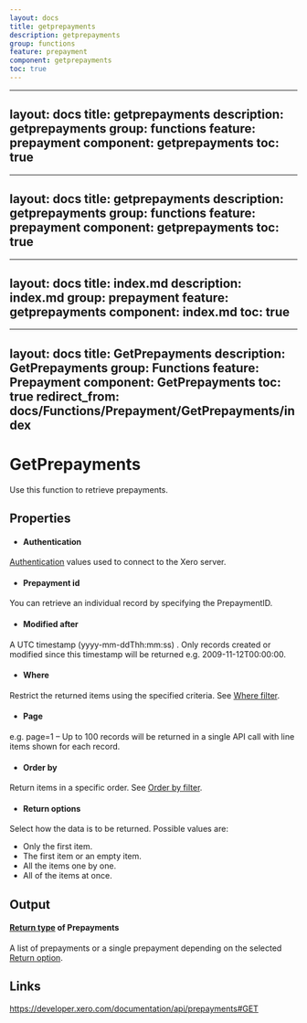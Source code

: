 ```yaml
---
layout: docs
title: getprepayments
description: getprepayments
group: functions
feature: prepayment
component: getprepayments
toc: true
---
```

---
layout: docs
title: getprepayments
description: getprepayments
group: functions
feature: prepayment
component: getprepayments
toc: true
---
---
layout: docs
title: getprepayments
description: getprepayments
group: functions
feature: prepayment
component: getprepayments
toc: true
---
---
layout: docs
title: index.md
description: index.md
group: prepayment
feature: getprepayments
component: index.md
toc: true
---
---
layout: docs
title: GetPrepayments
description: GetPrepayments
group: Functions
feature: Prepayment
component: GetPrepayments
toc: true
redirect_from: docs/Functions/Prepayment/GetPrepayments/index
---
GetPrepayments
============

Use this function to retrieve prepayments.

Properties
----------

- #### Authentication
[Authentication](../../../Common/Authentication/Index.md) values used to connect to the Xero server.
- #### Prepayment id
You can retrieve an individual record by specifying the PrepaymentID.
- #### Modified after
A UTC timestamp (yyyy-mm-ddThh:mm:ss) . Only records created or modified since this timestamp will be returned e.g. 2009-11-12T00:00:00.
- #### Where
Restrict the returned items using the specified criteria. See [Where filter](../../../Common/Filters/Where/Index.md).
- #### Page
e.g. page=1 – Up to 100 records will be returned in a single API call with line items shown for each record.
- #### Order by
Return items in a specific order. See [Order by filter](../../../Common/Filters/OrderBy/Index.md).
- #### Return options
Select how the data is to be returned. Possible values are:
  * Only the first item.
  * The first item or an empty item. 
  * All the items one by one.
  * All of the items at once.


Output
-----
#### [Return type](#return-options) of Prepayments
A list of prepayments or a single prepayment depending on the selected [Return option](#return-options).

Links
-----

https://developer.xero.com/documentation/api/prepayments#GET
